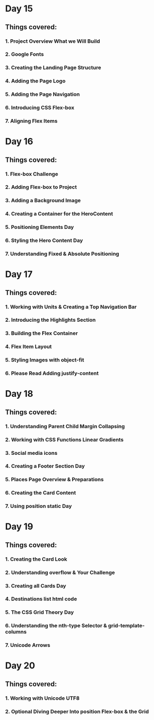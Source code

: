 # Day 15
## Things covered:
### 1. Project Overview What we Will Build
### 2. Google Fonts
### 3. Creating the Landing Page Structure
### 4. Adding the Page Logo
### 5. Adding the Page Navigation
### 6. Introducing CSS Flex-box
### 7. Aligning Flex Items
##
# Day 16
## Things covered:
### 1. Flex-box Challenge
### 2. Adding Flex-box to Project
### 3. Adding a Background Image
### 4. Creating a Container for the HeroContent
### 5. Positioning Elements Day
### 6. Styling the Hero Content Day
### 7. Understanding Fixed & Absolute Positioning
##
# Day 17
## Things covered:
### 1. Working with Units & Creating a Top Navigation Bar
### 2. Introducing the Highlights Section
### 3. Building the Flex Container
### 4. Flex Item Layout
### 5. Styling Images with object-fit
### 6. Please Read Adding justify-content
##
# Day 18
## Things covered:
### 1. Understanding Parent Child Margin Collapsing
### 2. Working with CSS Functions Linear Gradients
### 3. Social media icons
### 4. Creating a Footer Section Day
### 5. Places Page Overview & Preparations
### 6. Creating the Card Content
### 7. Using position static Day
##
# Day 19
## Things covered:
### 1. Creating the Card Look
### 2. Understanding overflow & Your Challenge
### 3. Creating all Cards Day
### 4. Destinations list html code
### 5. The CSS Grid Theory Day
### 6. Understanding the nth-type Selector & grid-template-columns
### 7. Unicode Arrows
##
# Day 20
## Things covered:
### 1. Working with Unicode UTF8
### 2. Optional Diving Deeper Into position Flex-box & the Grid